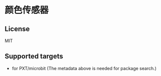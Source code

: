 # 颜色传感器



## License

MIT

## Supported targets

* for PXT/microbit
(The metadata above is needed for package search.)

